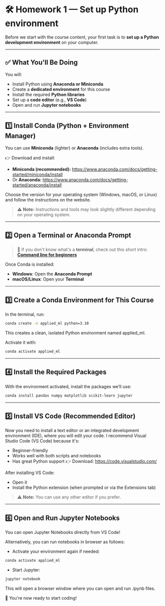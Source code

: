 # 🛠️ Homework 1 — Set up Python environment

Before we start with the course content, your first task is to **set up a Python development environment** on your computer.

---

## ✅ What You'll Be Doing

You will:

- Install Python using **Anaconda or Miniconda**
- Create a **dedicated environment** for this course
- Install the required **Python libraries**
- Set up a **code editor** (e.g., **VS Code**)
- Open and run **Jupyter notebooks**

---

## 1️⃣ Install Conda (Python + Environment Manager)

You can use **Miniconda** (lighter) or **Anaconda** (includes extra tools).

👉 Download and install:

- **Miniconda (recommended):** https://www.anaconda.com/docs/getting-started/miniconda/install
- Or **Anaconda:** https://www.anaconda.com/docs/getting-started/anaconda/install

Choose the version for your operating system (Windows, macOS, or Linux) and follow the instructions on the website.

> ⚠️ **Note:** Instructions and tools may look slightly different depending on your operating system.

---

## 2️⃣ Open a Terminal or Anaconda Prompt
> 🤯 If you don't know what's a **terminal**, check out this short intro:  **[Command line for beginners](https://www.freecodecamp.org/news/command-line-for-beginners/)**  

Once Conda is installed:

- **Windows**: Open the **Anaconda Prompt**
- **macOS/Linux**: Open your **Terminal**

---

## 3️⃣ Create a Conda Environment for This Course

In the terminal, run:

```bash
conda create -n applied_ml python=3.10
```

This creates a clean, isolated Python environment named applied_ml.

Activate it with:
```bash
conda activate applied_ml
```
---

## 4️⃣ Install the Required Packages

With the environment activated, install the packages we’ll use:

```bash
conda install pandas numpy matplotlib scikit-learn jupyter
```

---

## 5️⃣ Install VS Code (Recommended Editor)

Now you need to install a text editor or an integrated development environment (IDE), where you will edit your code. I recommend Visual Studio Code (VS Code) because it's:

- Beginner-friendly
- Works well with both scripts and notebooks
- Has great Python support
👉 Download: https://code.visualstudio.com/

After installing VS Code:

- Open it
- Install the Python extension (when prompted or via the Extensions tab)

> ⚠️ **Note:** You can use any other editor if you prefer.

--- 

## 6️⃣ Open and Run Jupyter Notebooks

You can open Jupyter Notebooks directly from VS Code!

Alternatively, you can run notebooks in browser as follows:

- Activate your environment again if needed:
```bash
conda activate applied_ml
```

- Start Jupyter:
```bash
jupyter notebook
```
This will open a browser window where you can open and run .ipynb files.



🧪 You're now ready to start coding!
